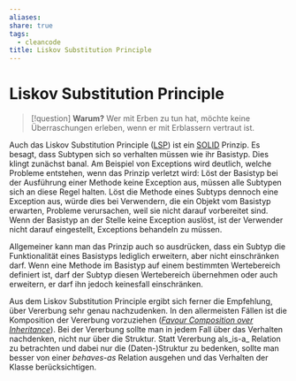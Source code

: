 ```yaml
---
aliases: 
share: true
tags:
  - cleancode
title: Liskov Substitution Principle
---
```

 
# Liskov Substitution Principle

>[!question] **Warum?**
>Wer mit Erben zu tun hat, möchte keine Überraschungen erleben, wenn er mit Erblassern vertraut ist.

Auch das Liskov Substitution Principle ([LSP](https://drive.google.com/file/d/0BwhCYaYDn8EgNzAzZjA5ZmItNjU3NS00MzQ5LTkwYjMtMDJhNDU5ZTM0MTlh/view)) ist ein [SOLID](SOLID.md) Prinzip. Es besagt, dass Subtypen sich so verhalten müssen wie ihr Basistyp. Dies klingt zunächst banal. Am Beispiel von Exceptions wird deutlich, welche Probleme entstehen, wenn das Prinzip verletzt wird: Löst der Basistyp bei der Ausführung einer Methode keine Exception aus, müssen alle Subtypen sich an diese Regel halten. Löst die Methode eines Subtyps dennoch eine Exception aus, würde dies bei Verwendern, die ein Objekt vom Basistyp erwarten, Probleme verursachen, weil sie nicht darauf vorbereitet sind. Wenn der Basistyp an der Stelle keine Exception auslöst, ist der Verwender nicht darauf eingestellt, Exceptions behandeln zu müssen.

Allgemeiner kann man das Prinzip auch so ausdrücken, dass ein Subtyp die Funktionalität eines Basistyps lediglich erweitern, aber nicht einschränken darf. Wenn eine Methode im Basistyp auf einem bestimmten Wertebereich definiert ist, darf der Subtyp diesen Wertebereich übernehmen oder auch erweitern, er darf ihn jedoch keinesfall einschränken.

Aus dem Liskov Substitution Principle ergibt sich ferner die Empfehlung, über Vererbung sehr genau nachzudenken. In den allermeisten Fällen ist die Komposition der Vererbung vorzuziehen (_[Favour Composition over Inheritance](Favour%20Composition%20over%20Inheritance.md)_). Bei der Vererbung sollte man in jedem Fall über das Verhalten nachdenken, nicht nur über die Struktur. Statt Vererbung als_is-a_ Relation zu betrachten und dabei nur die (Daten-)Struktur zu bedenken, sollte man besser von einer _behaves-as_ Relation ausgehen und das Verhalten der Klasse berücksichtigen.